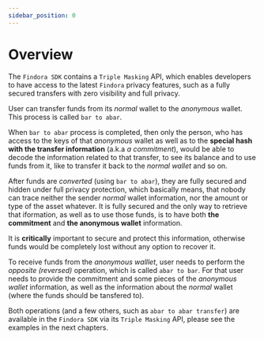 ```yaml
---
sidebar_position: 0
---
```


# Overview

The `Findora SDK` contains a `Triple Masking` API, which enables developers to have access to the latest `Findora` privacy features, such as a fully secured transfers with zero visibility and full privacy.

User can transfer funds from its _normal_ wallet to the _anonymous_ wallet. This process is called `bar to abar`.

When `bar to abar` process is completed, then only the person, who has access to the keys of that _anonymous_ wallet as well as to the **special hash with the transfer information** (a.k.a _a commitment_), would be able to decode the information related to that transfer, to see its balance and to use funds from it, like to transfer it back to the _normal wallet_ and so on.

After funds are _converted_ (using `bar to abar`), they are fully secured and hidden under full privacy protection, which basically means, that nobody can trace neither the sender _normal_ wallet information, nor the amount or type of the asset whatever. It is fully secured and the only way to retrieve that iformation, as well as to use those funds, is to have both **the commitment** and **the anonymous wallet** information.

It is **critically** important to secure and protect this information, otherwise funds would be completely lost without any option to recover it.

To receive funds from the _anonymous walllet_, user needs to perform the _opposite (reversed)_ operation, which is called `abar to bar`. For that user needs to provide the commitment and some pieces of the _anonymous wallet_ information, as well as the information about the _normal_ wallet (where the funds should be tansfered to).

Both operations (and a few others, such as `abar to abar transfer`) are available in the `Findora SDK` via its `Triple Masking` API, please see the examples in the next chapters.
